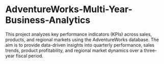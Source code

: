 # AdventureWorks-Multi-Year-Business-Analytics
This project analyzes key performance indicators (KPIs) across sales, products, and regional markets using the AdventureWorks database. The aim is to provide data-driven insights into quarterly performance, sales trends, product profitability, and regional market dynamics over a three-year fiscal period.
